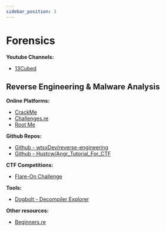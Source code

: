 ```yaml
---
sidebar_position: 3
---
```


# Forensics 

**Youtube Channels:**
- [13Cubed](https://www.youtube.com/13cubed)

## Reverse Engineering & Malware Analysis

**Online Platforms:**
- [CrackMe](https://crackmes.one/)
- [Challenges.re](https://challenges.re/)
- [Root Me](https://www.root-me.org)

**Github Repos:**
- [Github - wtsxDev/reverse-engineering](https://github.com/wtsxDev/reverse-engineering)
- [Github - Hustcw/Angr_Tutorial_For_CTF](https://github.com/Hustcw/Angr_Tutorial_For_CTF)

**CTF Competitions:**
- [Flare-On Challenge](https://flare-on.com/)

**Tools:**
- [Dogbolt - Decompiler Explorer](https://dogbolt.org/)

**Other resources:**
- [Beginners.re](https://beginners.re/)
